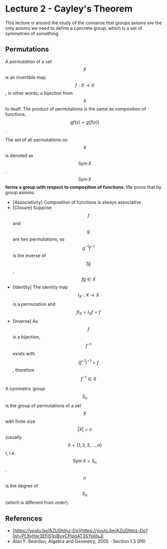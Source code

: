 # Lecture 2 - Cayley's Theorem

This lecture is around the study of the converse that groups axioms are the only axioms we need to define a concrete group, which is a set of symmetries of something.

## Permutations

A _permutation_ of a set $$X$$ is an invertible map $$f: X \to X$$, in other words, a bijection from $$X$$ to itself. The product of permutations is the same as composition of functions, $$gf(x) = g(f(x))$$.

The set of all permutations on $$X$$ is denoted as $$\text{Sym} \, X$$. $$\text{Sym} \, X$$ **forms a group with respect to composition of functions**. We prove that by group axioms:

* \[Associativity] Composition of functions is always associative
* \[Closure] Suppose $$f$$ and $$g$$ are two permutations, as $$g^{-1}f^{-1}$$ is the inverse of $$fg$$, $$fg \in X$$
* \[Identity] The identity map $$I_X: X \to X$$ is a permutation and $$fI_X = I_Xf = f$$
* \[Inverse] As $$f$$ is a bijection, $$f^{-1}$$ exists with $$(f^{-1})^{-1} = f$$, therefore $$f^{-1} \in X$$

A symmetric group $$S_n$$ is the group of permutations of a set $$X$$ with finite size $$|X| = n$$ (usually $$X = \{ 1, 2, 3, ..., n \}$$), i.e. $$\text{Sym} \, X = S_n$$. $$n$$ is the degree of $$S_n$$ (which is different from _order_).

## References

* [https://youtu.be/AZUDhtnz-Do](https://youtu.be/AZUDhtnz-Do?list=PL8yHsr3EFj51pjBvvCPipgAT3SYpIiIsJ)
* Alan F. Beardon, Algebra and Geometry, 2005 - Section 1.3 (P6)

